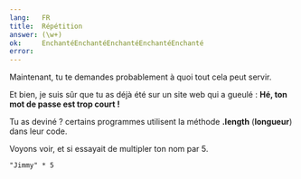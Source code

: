 ```yaml
---
lang:   FR
title:  Répétition
answer: (\w+)
ok:     EnchantéEnchantéEnchantéEnchantéEnchanté
error:  
---
```


Maintenant, tu te demandes probablement à quoi tout cela peut servir.

Et bien, je suis sûr que tu as déjà été sur un site web qui a gueulé : __Hé, ton mot de passe est trop court !__

Tu as deviné ? certains programmes utilisent la méthode __.length__ (__longueur__) dans leur code.

Voyons voir, et si essayait de multipler ton nom par 5. 

    "Jimmy" * 5
